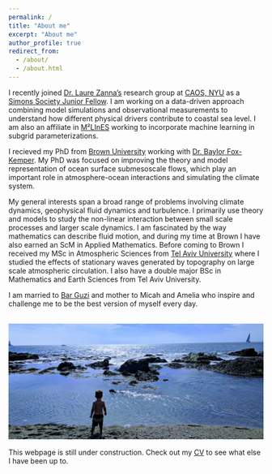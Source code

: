 ```yaml
---
permalink: /
title: "About me"
excerpt: "About me"
author_profile: true
redirect_from: 
  - /about/
  - /about.html
---
```

I recently joined [Dr. Laure Zannaʼs](https://laurezanna.github.io/) research group at [CAOS, NYU](https://caos.cims.nyu.edu/dynamic/) as a [Simons Society Junior Fellow](https://www.simonsfoundation.org/simons-society-of-fellows/). I am working on a data-driven approach combining model simulations and observational measurements to understand how different physical drivers contribute to coastal sea level. I am also an affiliate in [M²LInES](https://m2lines.github.io/) working to incorporate machine learning in subgrid parameterizations.

I recieved my PhD from [Brown University](https://www.brown.edu/academics/earth-environmental-planetary-sciences/) working with [Dr. Baylor Fox-Kemper](http://www.geo.brown.edu/research/Fox-Kemper/). My PhD was focused on improving the theory and model representation of ocean surface submesoscale flows, which play an important role in atmosphere-ocean interactions and simulating the climate system.

My general interests span a broad range of problems involving climate dynamics, geophysical fluid dynamics and turbulence. I primarily use theory and models to study the non-linear interaction between small scale processes and larger scale dynamics. I am fascinated by the way mathematics can describe fluid motion, and during my time at Brown I have also earned an ScM in Applied Mathematics. Before coming to Brown I received my MSc in Atmospheric Sciences from [Tel Aviv University](https://english.tau.ac.il/) where I studied the effects of stationary waves generated by topography on large scale atmospheric circulation. I also have a double major BSc in Mathematics and Earth Sciences from Tel Aviv University. 

I am married to [Bar Guzi](https://brandeis.academia.edu/BarGuzi) and mother to Micah and Amelia who inspire and challenge me to be the best version of myself every day.
  
  
  




<p align="center">
<br/><img src='/images/micah_beach.jpeg'>
</p>
  
This webpage is still under construction. Check out my [CV](/files/AbigailBodner_CV_Oct2021.pdf) to see what else I have been up to.  
